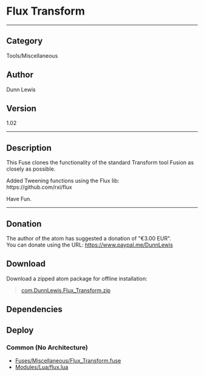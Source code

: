# Flux Transform
___

## Category
Tools/Miscellaneous

## Author
Dunn Lewis

## Version
1.02

___

## Description
<p>This Fuse clones the functionality of the standard Transform tool Fusion as closely as possible.</p>

<p>Added Tweening functions using the Flux lib:<br>
https://github.com/rxi/flux</p>

<p>Have Fun.</p>

___

## Donation
The author of the atom has suggested a donation of "€3.00 EUR".  
You can donate using the URL: <a href="https://www.paypal.me/DunnLewis">https://www.paypal.me/DunnLewis</a>

## Download

Download a zipped atom package for offline installation:
> [com.DunnLewis.Flux_Transform.zip](https://gitlab.com/WeSuckLess/Reactor/-/archive/master/Reactor-master.zip?path=Atoms/com.DunnLewis.Flux_Transform)  

## Dependencies

## Deploy

### Common (No Architecture)

<ul>
<li><a href="https://gitlab.com/WeSuckLess/Reactor/-/blob/master/Atoms/com.DunnLewis.Flux_Transform/Fuses/Miscellaneous/Flux_Transform.fuse?ref_type=heads">Fuses/Miscellaneous/Flux_Transform.fuse</a></li>
<li><a href="https://gitlab.com/WeSuckLess/Reactor/-/blob/master/Atoms/com.DunnLewis.Flux_Transform/Modules/Lua/flux.lua?ref_type=heads">Modules/Lua/flux.lua</a></li>
</ul>
